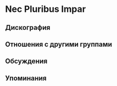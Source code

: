 # Nec Pluribus Impar



## Дискография


## Отношения с другими группами


## Обсуждения


## Упоминания

